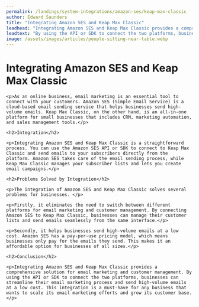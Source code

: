 ```yaml
---
permalink: /landings/system-integrations/amazon-ses/keap-max-classic
author: Edward Saunders
title: "Integrating Amazon SES and Keap Max Classic"
leadhead: "Integrating Amazon SES and Keap Max Classic provides a comprehensive solution for email marketing and customer management"
leadtext: "By using the API or SDK to connect the two platforms, businesses can streamline their email marketing process and send high-volume emails at a low cost. This integration is a must-have for any business that wants to scale its email marketing efforts and grow its customer base."
image: /assets/images/articles/people-sitting-near-table.webp
---
```

<div class="arttext">	<h1>Integrating Amazon SES and Keap Max Classic</h1>

	<p>As an online business, email marketing is an essential tool to connect with your customers. Amazon SES (Simple Email Service) is a cloud-based email sending service that helps businesses send high-volume emails. Keap Max Classic, on the other hand, is an all-in-one platform for small businesses that includes CRM, marketing automation, and sales management tools.</p>

	<h2>Integration</h2>

	<p>Integrating Amazon SES and Keap Max Classic is a straightforward process. You can use the Amazon SES API or SDK to connect to Keap Max Classic and send emails to your subscribers directly from the platform. Amazon SES takes care of the email sending process, while Keap Max Classic manages your subscriber lists and lets you create email campaigns.</p>

	<h2>Problems Solved by Integration</h2>

	<p>The integration of Amazon SES and Keap Max Classic solves several problems for businesses. </p>

	<p>Firstly, it eliminates the need to switch between different platforms for email marketing and customer management. By connecting Amazon SES to Keap Max Classic, businesses can manage their customer lists and send emails seamlessly from the same interface.</p>

	<p>Secondly, it helps businesses send high-volume emails at a low cost. Amazon SES has a pay-per-use pricing model, which means businesses only pay for the emails they send. This makes it an affordable option for businesses of all sizes.</p>

	<h2>Conclusion</h2>

	<p>Integrating Amazon SES and Keap Max Classic provides a comprehensive solution for email marketing and customer management. By using the API or SDK to connect the two platforms, businesses can streamline their email marketing process and send high-volume emails at a low cost. This integration is a must-have for any business that wants to scale its email marketing efforts and grow its customer base.</p>

</div>